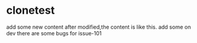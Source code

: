 # clonetest
add some new content
after modified,the content is like this.
add some on dev
there are some bugs for issue-101
